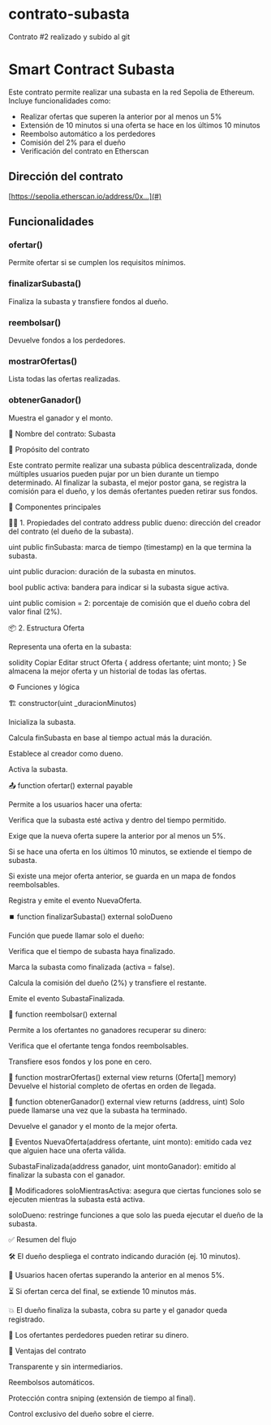 # contrato-subasta
Contrato #2 realizado y subido al git
# Smart Contract Subasta

Este contrato permite realizar una subasta en la red Sepolia de Ethereum. Incluye funcionalidades como:

- Realizar ofertas que superen la anterior por al menos un 5%
- Extensión de 10 minutos si una oferta se hace en los últimos 10 minutos
- Reembolso automático a los perdedores
- Comisión del 2% para el dueño
- Verificación del contrato en Etherscan

## Dirección del contrato
[https://sepolia.etherscan.io/address/0x...](#)

## Funcionalidades

### ofertar()
Permite ofertar si se cumplen los requisitos mínimos.

### finalizarSubasta()
Finaliza la subasta y transfiere fondos al dueño.

### reembolsar()
Devuelve fondos a los perdedores.

### mostrarOfertas()
Lista todas las ofertas realizadas.

### obtenerGanador()
Muestra el ganador y el monto.


📝 Nombre del contrato: Subasta

🎯 Propósito del contrato

Este contrato permite realizar una subasta pública descentralizada, donde múltiples usuarios pueden pujar por un bien durante un tiempo determinado. Al finalizar la subasta, el mejor postor gana, se registra la comisión para el dueño, y los demás ofertantes pueden retirar sus fondos.


🧱 Componentes principales

🧑‍💼 1. Propiedades del contrato
address public dueno: dirección del creador del contrato (el dueño de la subasta).

uint public finSubasta: marca de tiempo (timestamp) en la que termina la subasta.

uint public duracion: duración de la subasta en minutos.

bool public activa: bandera para indicar si la subasta sigue activa.

uint public comision = 2: porcentaje de comisión que el dueño cobra del valor final (2%).

📦 2. Estructura Oferta

Representa una oferta en la subasta:

solidity
Copiar
Editar
struct Oferta {
    address ofertante;
    uint monto;
}
Se almacena la mejor oferta y un historial de todas las ofertas.

⚙️ Funciones y lógica

🏗️ constructor(uint _duracionMinutos)

Inicializa la subasta.

Calcula finSubasta en base al tiempo actual más la duración.

Establece al creador como dueno.

Activa la subasta.

📤 function ofertar() external payable


Permite a los usuarios hacer una oferta:

Verifica que la subasta esté activa y dentro del tiempo permitido.

Exige que la nueva oferta supere la anterior por al menos un 5%.

Si se hace una oferta en los últimos 10 minutos, se extiende el tiempo de subasta.

Si existe una mejor oferta anterior, se guarda en un mapa de fondos reembolsables.

Registra y emite el evento NuevaOferta.

⏹️ function finalizarSubasta() external soloDueno

Función que puede llamar solo el dueño:

Verifica que el tiempo de subasta haya finalizado.

Marca la subasta como finalizada (activa = false).

Calcula la comisión del dueño (2%) y transfiere el restante.

Emite el evento SubastaFinalizada.

💸 function reembolsar() external

Permite a los ofertantes no ganadores recuperar su dinero:

Verifica que el ofertante tenga fondos reembolsables.

Transfiere esos fondos y los pone en cero.

📜 function mostrarOfertas() external view returns (Oferta[] memory)
Devuelve el historial completo de ofertas en orden de llegada.


🥇 function obtenerGanador() external view returns (address, uint)
Solo puede llamarse una vez que la subasta ha terminado.


Devuelve el ganador y el monto de la mejor oferta.


📢 Eventos
NuevaOferta(address ofertante, uint monto): emitido cada vez que alguien hace una oferta válida.

SubastaFinalizada(address ganador, uint montoGanador): emitido al finalizar la subasta con el ganador.


🔐 Modificadores
soloMientrasActiva: asegura que ciertas funciones solo se ejecuten mientras la subasta está activa.

soloDueno: restringe funciones a que solo las pueda ejecutar el dueño de la subasta.


✅ Resumen del flujo

🛠️ El dueño despliega el contrato indicando duración (ej. 10 minutos).

🧑 Usuarios hacen ofertas superando la anterior en al menos 5%.

⏳ Si ofertan cerca del final, se extiende 10 minutos más.

💥 El dueño finaliza la subasta, cobra su parte y el ganador queda registrado.

🔁 Los ofertantes perdedores pueden retirar su dinero.

🚨 Ventajas del contrato

Transparente y sin intermediarios.

Reembolsos automáticos.

Protección contra sniping (extensión de tiempo al final).

Control exclusivo del dueño sobre el cierre.

